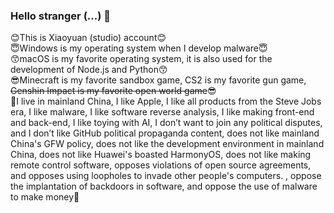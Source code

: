 ### Hello stranger (...) 👋

<!--
**xiaoyuan151/xiaoyuan151** is a ✨ _special_ ✨ repository because its `README.md` (this file) appears on your GitHub profile.

Here are some ideas to get you started:

- 🔭 I’m currently working on ...
- 🌱 I’m currently learning ...
- 👯 I’m looking to collaborate on ...
- 🤔 I’m looking for help with ...
- 💬 Ask me about ...
- 📫 How to reach me: ...
- 😄 Pronouns: ...
- ⚡ Fun fact: ...
-->

😊This is Xiaoyuan (studio) account😊\
😇Windows is my operating system when I develop malware😇\
😙macOS is my favorite operating system, it is also used for the development of Node.js and Python😙\
😎Minecraft is my favorite sandbox game, CS2 is my favorite gun game, ~~Genshin Impact is my favorite open world game~~😎\
🤨I live in mainland China, I like Apple, I like all products from the Steve Jobs era, I like malware, I like software reverse analysis, I like making front-end and back-end, I like toying with AI, I don’t want to join any political disputes, and I don’t like GitHub political propaganda content, does not like mainland China's GFW policy, does not like the development environment in mainland China, does not like Huawei's boasted HarmonyOS, does not like making remote control software, opposes violations of open source agreements, and opposes using loopholes to invade other people's computers. , oppose the implantation of backdoors in software, and oppose the use of malware to make money🤨
